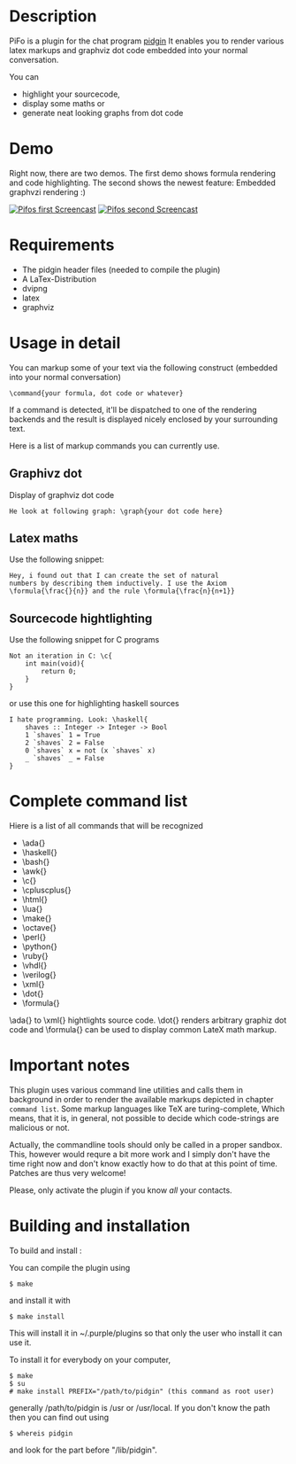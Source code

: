 # Description
PiFo is a plugin for the chat program [pidgin](https://www.pidgin.im/)
It enables you to render various latex markups and graphviz dot code
embedded into your normal conversation.

You can
* highlight your sourcecode,
* display some maths or
* generate neat looking graphs from dot code

# Demo

Right now, there are two demos. The first
demo shows formula rendering and code highlighting.
The second shows the newest feature: Embedded graphvzi rendering :)

[![Pifos first Screencast](http://img.youtube.com/vi/W0NIbWjxUsI/0.jpg)](http://www.youtube.com/watch?v=W0NIbWjxUsI)
[![Pifos second Screencast](http://img.youtube.com/vi/dNmzUOX3aBk/0.jpg)](http://www.youtube.com/watch?v=dNmzUOX3aBk)

# Requirements
- The pidgin header files (needed to compile the plugin)
- A LaTex-Distribution
- dvipng
- latex
- graphviz

# Usage in detail
You can markup some of your text via the following
construct (embedded into your normal conversation)

    \command{your formula, dot code or whatever}

If a command is detected, it'll be dispatched to one of the rendering
backends and the result is displayed nicely enclosed by your 
surrounding text.

Here is a list of markup commands you can currently use.

## Graphivz dot
Display of graphviz dot code

    He look at following graph: \graph{your dot code here}

## Latex maths
Use the following snippet:

    Hey, i found out that I can create the set of natural
    numbers by describing them inductively. I use the Axiom
    \formula{\frac{}{n}} and the rule \formula{\frac{n}{n+1}}

## Sourcecode hightlighting
Use the following snippet for C programs

    Not an iteration in C: \c{
        int main(void){ 
            return 0; 
        }
    }

or use this one for highlighting haskell sources

    I hate programming. Look: \haskell{
        shaves :: Integer -> Integer -> Bool
        1 `shaves` 1 = True
        2 `shaves` 2 = False
        0 `shaves` x = not (x `shaves` x)
        _ `shaves` _ = False
    }

# Complete command list

Hiere is a list of all commands that will be recognized

* \ada{}
* \haskell{}
* \bash{}
* \awk{}
* \c{}
* \cpluscplus{}
* \html{}
* \lua{}
* \make{}
* \octave{}
* \perl{}
* \python{}
* \ruby{}
* \vhdl{}
* \verilog{}
* \xml{}
* \dot{}
* \formula{}

\ada{} to \xml{} hightlights source code.
\dot{} renders arbitrary graphiz dot code
and \formula{} can be used to display common
LateX math markup.

# Important notes

This plugin uses various command line utilities and
calls them in background in order to render the
available markups depicted in chapter `command list`.
Some markup languages like TeX are turing-complete,
Which means, that it is, in general, not possible
to decide which code-strings are malicious or not.

Actually, the commandline tools should only be called
in a proper sandbox. This, however would requre a bit
more work and I simply don't have the time right now and
don't know exactly how to do that at this point of time.
Patches are thus very welcome!

Please, only activate the plugin if you know _all_
your contacts.

# Building and installation
To build and install :

You can compile the plugin using

	$ make

and install it with

	$ make install

This will install it in ~/.purple/plugins so 
that only the user who install it can use it.

To install it for everybody on your computer,

	$ make
	$ su
	# make install PREFIX="/path/to/pidgin" (this command as root user)

generally /path/to/pidgin is /usr or /usr/local. If you don't know the path then you can find out using

	$ whereis pidgin

and look for the part before "/lib/pidgin".

